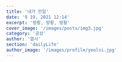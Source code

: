 ```yaml
---
title: '내가 만일'
date: '9 19, 2021 12:14'
excerpt: '방황, 방황, 방황'
cover_image: '/images/posts/img3.jpg'
category: '공상'
author: '열시'
section: 'dailyLife'
author_image: '/images/profile/yeolsi.jpg'
---
```

